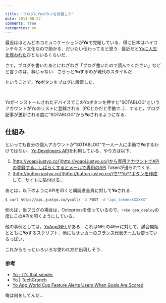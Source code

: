 ```yaml
---

title: 'ブログにYoボタンを設置した'
date: 2014-06-27
comments: true
categories: yo
---
```


最近はほとんどのコミュニケーションが**Yo**で完結している．得に日本はハイコンテキスト文化なので助かる．だいたい伝わってると思う．最近だと[Yoに人生を救われた](http://mizchi.hatenablog.com/entry/2014/06/24/210317)ひともいるくらいだ．

さて，ブログを書いたあとにわざわざ「ブログ書いたので読んでください」などと言うのは，粋じゃない．さらっと**Yo**するのが現代のスタイルだ．

ということで，**Yo**ボタンをブログに設置した．

<div id="yo-button"></div><br>

YoがインストールされたデバイスでこのYoボタンを押すと"SOTABLOG"というアカウントがYoのリストに登録される（PCとかだと手動で..）．すると，ブログ記事が更新される度に"SOTABLOG"から**Yo**されるようになる．


## 仕組み

といっても自分の個人アカウントが"SOTABLOG"で一人一人に手動で**Yo**するわけではない．[Yo Developers API](https://medium.com/@YoAppStatus/yo-developers-api-e7f2f0ec5c3c)を利用している．やり方は以下．

1. [http://yoapi.justyo.co/](http://yoapi.justyo.co/)から専用アカウントでAPIの登録する．しばらくするとメールで専用のAPI Tokenが送られてくる．
1. [http://button.justyo.co/](http://button.justyo.co/)で**Yo**ボタンを作成して，サイトに貼付ける．

あとは，以下のようにAPIを叩くと購読者全員に対して**Yo**される．

```bash
$ curl http://api.justyo.co/yoall/ -X POST -d "api_token=XXXXXX"
```

例えば，当ブログの場合は，Octopressを使っているので，`rake gen_deploy`の度にこのAPIを叩くようにしている．

他の事例としては，[YoApp/NFL](https://github.com/YoApp/NFL)がある．これはNFLの49erに対して，試合開始とともに**Yo**するスクリプト．他にも[サッカーのフランス代表チーム](http://yoequipedefrance.fr/)も使っているっぽい．

これからもっといろいろな使われ方が出現しそう．

### 参考

- [Yo - It's that simple.](http://www.justyo.co/)
- [Yo | TechCrunch](http://techcrunch.com/2014/06/18/yo-yo/)
- [Yo App World Cup Feature Alerts Users When Goals Are Scored](http://www.ibtimes.com/yo-app-world-cup-feature-alerts-users-when-goals-are-scored-1608964)

俺は何をしてんだ...
